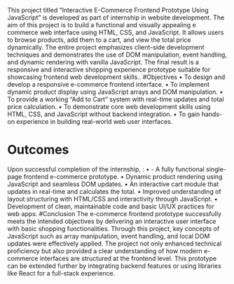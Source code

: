 This project titled “Interactive E-Commerce Frontend Prototype Using JavaScript” is developed as part of 
internship in website development. The aim of this project is to build a functional and visually appealing e
commerce web interface using HTML, CSS, and JavaScript. It allows users to browse products, add them to a cart, 
and view the total price dynamically. The entire project emphasizes client-side development techniques and 
demonstrates the use of DOM manipulation, event handling, and dynamic rendering with vanilla JavaScript. The 
final result is a responsive and interactive shopping experience prototype suitable for showcasing frontend web 
development skills.. 
#Objectives 
• To design and develop a responsive e-commerce frontend interface. 
• To implement dynamic product display using JavaScript arrays and DOM manipulation. 
• To provide a working “Add to Cart” system with real-time updates and total price calculation. 
• To demonstrate core web development skills using HTML, CSS, and JavaScript without backend 
integration. 
• To gain hands-on experience in building real-world web user interfaces. 
# Outcomes 
Upon successful completion of the internship, : 
• - A fully functional single-page frontend e-commerce prototype. 
• Dynamic product rendering using JavaScript and seamless DOM updates. 
• An interactive cart module that updates in real-time and calculates the total. 
• Improved understanding of layout structuring with HTML/CSS and interactivity through JavaScript. 
• Development of clean, maintainable code and basic UI/UX practices for web apps. 
#Conclusion 
The e-commerce frontend prototype successfully meets the intended objectives by delivering an interactive user 
interface with basic shopping functionalities. Through this project, key concepts of JavaScript such as array 
manipulation, event handling, and local DOM updates were effectively applied. The project not only enhanced 
technical proficiency but also provided a clear understanding of how modern e-commerce interfaces are 
structured at the frontend level. This prototype can be extended further by integrating backend features or using 
libraries like React for a full-stack experience.
